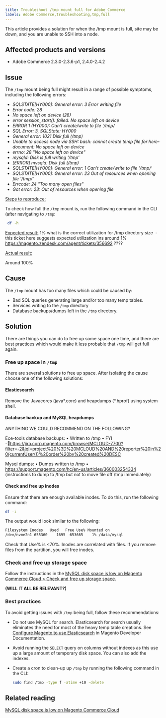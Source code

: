 ```yaml
---
title: Troubleshoot /tmp mount full for Adobe Commerce
labels: Adobe Commerce,troubleshooting,tmp,full
---
```


This article provides a solution for when the /tmp mount is full, site may be down, and you are unable to SSH into a node.

## Affected products and versions

* Adobe Commerce 2.3.0-2.3.6-p1, 2.4.0-2.4.2

## Issue

The `/tmp` mount being full might result in a range of possible symptoms, including the following errors:

* *SQLSTATE[HY000]: General error: 3 Error writing file*
* *Error code: 28*
* *No space left on device (28)*
* *error session_start(): failed: No space left on device*
* *ERROR 1 (HY000): Can't create/write to file '/tmp/*
* *SQL Error: 3, SQLState: HY000*
* *General error: 1021 Disk full (/tmp)*
* *Unable to access node via SSH:*
    *bash: cannot create temp file for here-document: No space left on device*
* *errno: 28 "No space left on device"*
* *mysqld: Disk is full writing '/tmp'*
* *[ERROR] mysqld: Disk full (/tmp)*
* *SQLSTATE[HY000]: General error: 1 Can't create/write to file '/tmp/'*
* *SQLSTATE[HY000]: General error: 23 Out of resources when opening file '/tmp/'*
* *Errcode: 24 "Too many open files"*
* *Got error: 23: Out of resources when opening file*


<ins>Steps to reproduce:</ins>

To check how full the `/tmp` mount is, run the following command in the CLI (after navigating to `/tmp`:

```bash  
 df -h
```

<ins>Expected result:</ins>
1% what is the correct utilization for /tmp directory size&nbsp; - this ticket here suggests expected utilization ins around 1% <a href="/agent/tickets/356692">https://magento.zendesk.com/agent/tickets/356692</a> ????

<ins>Actual result:</ins>

Around 100%&nbsp;

## Cause

The `/tmp` mount has too many files which could be caused by:

* Bad SQL queries generating large and/or too many temp tables. 
* Services writing to the `/tmp` directory
* Database backups/dumps left in the `/tmp` directory.

## Solution

There are things you can do to free up some space one time, and there are best practices which would make it less probable that `/tmp` will get full again.

### Free up space in `/tmp`

There are several solutions to free up space. After isolating the cause choose one of the following solutions:

#### Elasticsearch

Remove the Javacores (java*.core) and heapdumps (*.hprof) using system shell.

#### Database backup and MySQL heapdumps

ANYTHING WE COULD RECOMMEND ON THE FOLLOWING?

Ece-tools database backups:
• Written to /tmp
• FYI -https://jira.corp.magento.com/browse/MCLOUD-7700?filter=-2&jql=project%20%3D%20MCLOUD%20AND%20reporter%20in%20(currentUser())%20order%20by%20created%20DESC

Mysql dumps:
• Dumps written to /tmp
• https://support.magento.com/hc/en-us/articles/360003254334 (instructions to dump to /tmp but not to move file off /tmp immediately)

#### Check and free up inodes

Ensure that there are enough available inodes. To do this, run the following command:

```bash
df -i
```

The output would look similar to the following:

```bash
Filesystem Inodes   Used   Free Use% Mounted on
/dev/nvme2n1 655360    1695  653665    1% /data/mysql
```

Check that Use% is <70%. Inodes are correlated with files. If you remove files from the partition, you will free inodes.

### Check and free up storage space

Follow the instructions in the [MySQL disk space is low on Magento Commerce Cloud > Check and free up storage space](https://support.magento.com/hc/en-us/articles/360037591972#check_and_free).

**(WILL IT ALL BE RELEVANT?)**


### Best practices

To avoid getting issues with `/tmp` being full, follow these recommendations:

* Do not use MySQL for search. Elasticsearch for search usually eliminates the need for most of the heavy temp table creations. See [Configure Magento to use Elasticsearch](https://devdocs.magento.com/guides/v2.2/config-guide/elasticsearch/configure-magento.html) in Magento Developer Documentation.
* Avoid running the `SELECT` query on columns without indexes as this use up a large amount of temporary disk space. You can also add the indexes.
* Create a cron to clean-up up `/tmp` by running the following command in the CLI:

    ```bash
    sudo find /tmp -type f -atime +10 -delete
    ```

## Related reading

[MySQL disk space is low on Magento Commerce Cloud](https://support.magento.com/hc/en-us/articles/360037591972)
